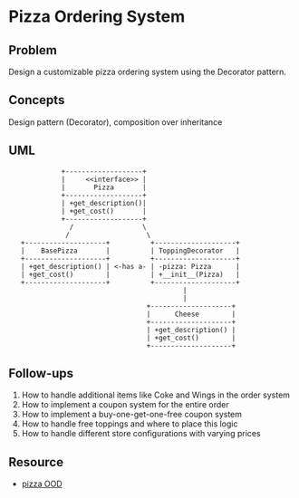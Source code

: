 # Pizza Ordering System

## Problem
Design a customizable pizza ordering system using the Decorator pattern.

## Concepts 
Design pattern (Decorator), composition over inheritance

## UML
```
             +-------------------+
             |     <<interface>> |
             |       Pizza       |
             +-------------------+
             | +get_description()|
             | +get_cost()       |
             +-------------------+
               /                 \
              /                   \
   +--------------------+          +--------------------+
   |    BasePizza       |          | ToppingDecorator   |
   +--------------------+          +--------------------+
   | +get_description() | <-has a- | -pizza: Pizza      |
   | +get_cost()        |          | +__init__(Pizza)   |
   +--------------------+          +--------------------+
                                           |
                                           |
                                  +--------------------+
                                  |      Cheese        |
                                  +--------------------+
                                  | +get_description() |
                                  | +get_cost()        |
                                  +--------------------+

```

## Follow-ups
1. How to handle additional items like Coke and Wings in the order system
2. How to implement a coupon system for the entire order
3. How to implement a buy-one-get-one-free coupon system
4. How to handle free toppings and where to place this logic
5. How to handle different store configurations with varying prices

## Resource
- [pizza OOD](https://www.1point3acres.com/bbs/thread-1107792-1-1.html)
